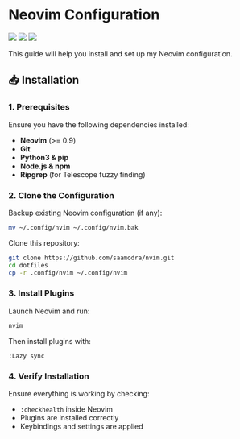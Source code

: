 # Neovim Configuration

<a href="https://dotfyle.com/saamodra/nvim"><img src="https://dotfyle.com/saamodra/nvim/badges/plugins?style=for-the-badge" /></a>
<a href="https://dotfyle.com/saamodra/nvim"><img src="https://dotfyle.com/saamodra/nvim/badges/leaderkey?style=for-the-badge" /></a>
<a href="https://dotfyle.com/saamodra/nvim"><img src="https://dotfyle.com/saamodra/nvim/badges/plugin-manager?style=for-the-badge" /></a>

This guide will help you install and set up my Neovim configuration.

## 📥 Installation

### 1. Prerequisites
Ensure you have the following dependencies installed:

- **Neovim** (>= 0.9)
- **Git**
- **Python3 & pip**
- **Node.js & npm**
- **Ripgrep** (for Telescope fuzzy finding)

### 2. Clone the Configuration
Backup existing Neovim configuration (if any):
```sh
mv ~/.config/nvim ~/.config/nvim.bak
```

Clone this repository:
```sh
git clone https://github.com/saamodra/nvim.git
cd dotfiles
cp -r .config/nvim ~/.config/nvim
```

### 3. Install Plugins
Launch Neovim and run:
```sh
nvim
```
Then install plugins with:
```
:Lazy sync
```

### 4. Verify Installation
Ensure everything is working by checking:
- `:checkhealth` inside Neovim
- Plugins are installed correctly
- Keybindings and settings are applied
